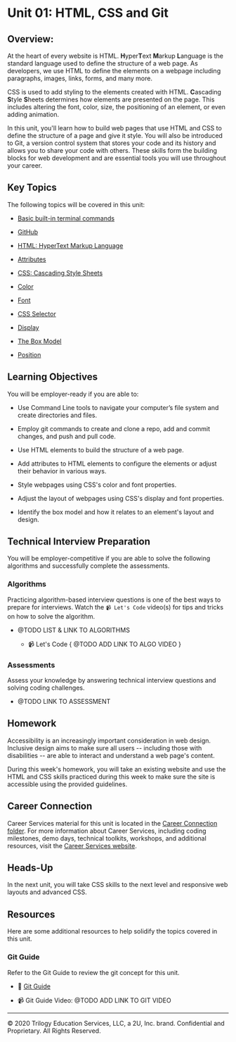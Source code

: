 # Unit 01: HTML, CSS and Git

## Overview:

At the heart of every website is HTML. **H**yper**T**ext **M**arkup **L**anguage is the standard language used to define the structure of a web page. As developers, we use HTML to define the elements on a webpage including paragraphs, images, links, forms, and many more.

CSS is used to add styling to the elements created with HTML. **C**ascading **S**tyle **S**heets determines how elements are presented on the page. This includes altering the font, color, size, the positioning of an element, or even adding animation. 

In this unit, you'll learn how to build web pages that use HTML and CSS to define the structure of a page and give it style. You will also be introduced to Git, a version control system that stores your code and its history and allows you to share your code with others. These skills form the building blocks for web development and are essential tools you will use throughout your career. 

## Key Topics

The following topics will be covered in this unit:

* [Basic built-in terminal commands](https://developer.mozilla.org/en-US/docs/Learn/Tools_and_testing/Understanding_client-side_tools/Command_line#Basic_built-in_terminal_commands)

* [GitHub](https://guides.github.com/activities/hello-world/)

* [HTML: HyperText Markup Language](https://developer.mozilla.org/en-US/docs/Web/HTML)

* [Attributes](https://developer.mozilla.org/en-US/docs/Glossary/Attribute)

* [CSS: Cascading Style Sheets](https://developer.mozilla.org/en-US/docs/Web/CSS)

* [Color](https://developer.mozilla.org/en-US/docs/Web/CSS/@media/color)

* [Font](https://developer.mozilla.org/en-US/docs/Web/CSS/font)

* [CSS Selector](https://developer.mozilla.org/en-US/docs/Glossary/CSS_Selector)

* [Display](https://developer.mozilla.org/en-US/docs/Web/SVG/Attribute/display)

* [The Box Model](https://developer.mozilla.org/en-US/docs/Learn/CSS/Building_blocks/The_box_model)

* [Position](https://developer.mozilla.org/en-US/docs/Web/CSS/position)

## Learning Objectives

You will be employer-ready if you are able to:

* Use Command Line tools to navigate your computer’s file system and create directories and files.

* Employ git commands to create and clone a repo, add and commit changes, and push and pull code.

* Use HTML elements to build the structure of a web page.

* Add attributes to HTML elements to configure the elements or adjust their behavior in various ways.

* Style webpages using CSS's color and font properties.

* Adjust the layout of webpages using CSS's display and font properties.

* Identify the box model and how it relates to an element's layout and design. 

## Technical Interview Preparation

You will be employer-competitive if you are able to solve the following algorithms and successfully complete the assessments.

### Algorithms

Practicing algorithm-based interview questions is one of the best ways to prepare for interviews. Watch the `📹 Let's Code` video(s) for tips and tricks on how to solve the algorithm.

* @TODO LIST & LINK TO ALGORITHMS

  * 📹 Let's Code { @TODO ADD LINK TO ALGO VIDEO }

### Assessments

Assess your knowledge by answering technical interview questions and solving coding challenges.

* @TODO LINK TO ASSESSMENT

## Homework

Accessibility is an increasingly important consideration in web design. Inclusive design aims to make sure all users -- including those with disabilities -- are able to interact and understand a web page's content.

During this week's homework, you will take an existing website and use the HTML and CSS skills practiced during this week to make sure the site is accessible using the provided guidelines. 

## Career Connection

Career Services material for this unit is located in the [Career Connection folder](./04-Career-Connection/README.md). For more information about Career Services, including coding milestones, demo days, technical toolkits, workshops, and additional resources, visit the [Career Services website](http://bit.ly/CodingCS).

## Heads-Up

In the next unit, you will take CSS skills to the next level and responsive web layouts and advanced CSS.

## Resources

Here are some additional resources to help solidify the topics covered in this unit.

### Git Guide

Refer to the Git Guide to review the git concept for this unit.

  * 📖 [Git Guide](./01-Activities/21-Evr_GIT-ACTIVITY-NAME) 

  * 📹 Git Guide Video: @TODO ADD LINK TO GIT VIDEO

---
© 2020 Trilogy Education Services, LLC, a 2U, Inc. brand. Confidential and Proprietary. All Rights Reserved.
